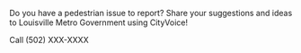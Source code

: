 Do you have a pedestrian issue to report?  Share your suggestions and ideas to Louisville Metro Government using CityVoice!

Call (502) XXX-XXXX